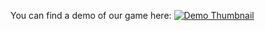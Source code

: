 You can find a demo of our game here:
[![Demo Thumbnail](http://img.youtube.com/vi/r2sN1w5QTag/0.jpg)](http://www.youtube.com/watch?v=r2sN1w5QTag "Video Title")
